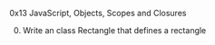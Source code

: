 0x13 JavaScript, Objects, Scopes and Closures

0. Write an class Rectangle that defines a rectangle
